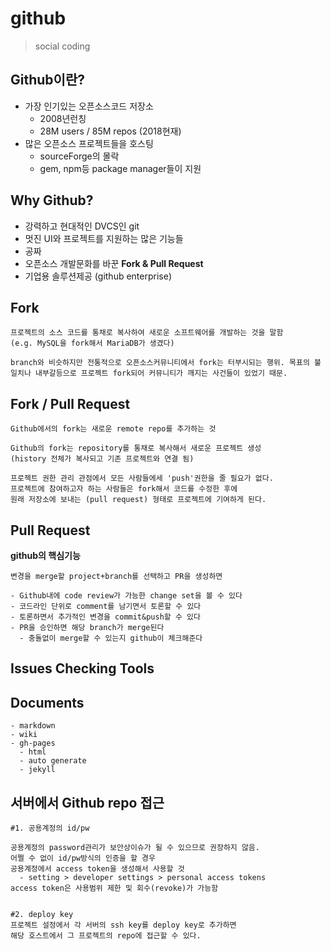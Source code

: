 # github

> social coding

## Github이란?
- 가장 인기있는 오픈소스코드 저장소
  - 2008년런칭
  - 28M users / 85M repos (2018현재)
- 많은 오픈소스 프로젝트들을 호스팅
	- sourceForge의 몰락
	- gem, npm등 package manager들이 지원

## Why Github?
- 강력하고 현대적인 DVCS인 git
- 멋진 UI와 프로젝트를 지원하는 많은 기능들
- 공짜
- 오픈소스 개발문화를 바꾼 **Fork & Pull Request**
- 기업용 솔루션제공 (github enterprise)

## Fork
```
프로젝트의 소스 코드를 통채로 복사하여 새로운 소프트웨어를 개발하는 것을 말함
(e.g. MySQL을 fork해서 MariaDB가 생겼다)

branch와 비슷하지만 전통적으로 오픈소스커뮤니티에서 fork는 터부시되는 행위. 목표의 불일치나 내부갈등으로 프로젝트 fork되어 커뮤니티가 깨지는 사건들이 있었기 때문.
```

## Fork / Pull Request
```
Github에서의 fork는 새로운 remote repo를 추가하는 것

Github의 fork는 repository를 통채로 복사해서 새로운 프로젝트 생성
(history 전체가 복사되고 기존 프로젝트와 연결 됨)

프로젝트 권한 관리 관점에서 모든 사람들에세 'push'권한을 줄 필요가 없다.
프로젝트에 참여하고자 하는 사람들은 fork해서 코드를 수정한 후에
원래 저장소에 보내는 (pull request) 형태로 프로젝트에 기여하게 된다.
```

## Pull Request
**github의 핵심기능**

```
변경을 merge할 project+branch를 선택하고 PR을 생성하면

- Github내에 code review가 가능한 change set을 볼 수 있다
- 코드라인 단위로 comment를 남기면서 토론할 수 있다
- 토론하면서 추가적인 변경을 commit&push할 수 있다
- PR을 승인하면 해당 branch가 merge된다
  - 충돌없이 merge할 수 있는지 github이 체크해준다
```

## Issues Checking Tools

## Documents
```
- markdown
- wiki
- gh-pages
  - html
  - auto generate
  - jekyll
```

## 서버에서 Github repo 접근
```
#1. 공용계정의 id/pw

공용계정의 password관리가 보안상이슈가 될 수 있으므로 권장하지 않음.
어쩔 수 없이 id/pw방식의 인증을 할 경우
공용계정에서 access token을 생성해서 사용할 것
  - setting > developer settings > personal access tokens
access token은 사용범위 제한 및 회수(revoke)가 가능함


#2. deploy key
프로젝트 설정에서 각 서버의 ssh key를 deploy key로 추가하면
해당 호스트에서 그 프로젝트의 repo에 접근할 수 있다.
```
